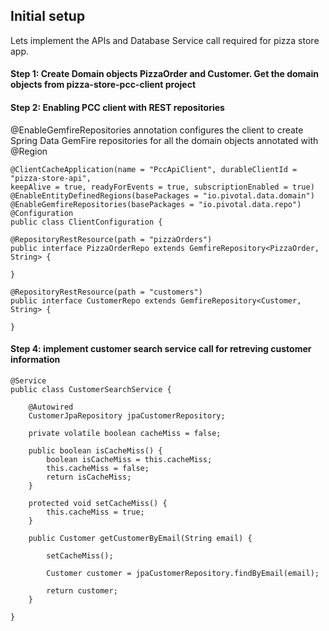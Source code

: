 ## Initial setup

Lets implement the APIs and Database Service call required for pizza store app.

#### Step 1: Create Domain objects PizzaOrder and Customer. Get the domain objects from pizza-store-pcc-client project


#### Step 2: Enabling PCC client with REST repositories

@EnableGemfireRepositories annotation configures the client to create Spring Data GemFire repositories for all the domain objects annotated with @Region

```
@ClientCacheApplication(name = "PccApiClient", durableClientId = "pizza-store-api",
keepAlive = true, readyForEvents = true, subscriptionEnabled = true)
@EnableEntityDefinedRegions(basePackages = "io.pivotal.data.domain")
@EnableGemfireRepositories(basePackages = "io.pivotal.data.repo")
@Configuration
public class ClientConfiguration {

```

```
@RepositoryRestResource(path = "pizzaOrders")
public interface PizzaOrderRepo extends GemfireRepository<PizzaOrder, String> {

}

```

```
@RepositoryRestResource(path = "customers")
public interface CustomerRepo extends GemfireRepository<Customer, String> {

}
```

#### Step 4: implement customer search service call for retreving customer information


```
@Service
public class CustomerSearchService {

	@Autowired
	CustomerJpaRepository jpaCustomerRepository;

	private volatile boolean cacheMiss = false;

	public boolean isCacheMiss() {
		boolean isCacheMiss = this.cacheMiss;
		this.cacheMiss = false;
		return isCacheMiss;
	}

	protected void setCacheMiss() {
		this.cacheMiss = true;
	}

	public Customer getCustomerByEmail(String email) {

		setCacheMiss();

		Customer customer = jpaCustomerRepository.findByEmail(email);

		return customer;
	}

}
```